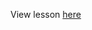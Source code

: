 View lesson [here](https://ocw.mit.edu/courses/6-s096-introduction-to-c-and-c-january-iap-2013/pages/lectures-and-assignments/data-structures-debugging/)
